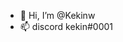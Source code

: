 - 👋 Hi, I’m @Kekinw
- 📫 discord kekin#0001

<!---
Kekinw/Kekinw is a ✨ special ✨ repository because its `README.md` (this file) appears on your GitHub profile.
You can click the Preview link to take a look at your changes.
--->
